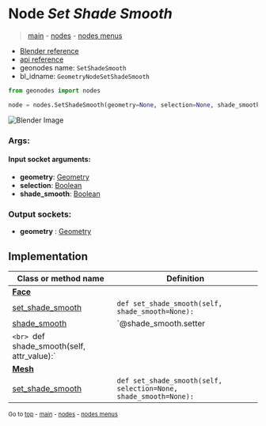 # Node *Set Shade Smooth*

> [main](../structure.md) - [nodes](nodes.md) - [nodes menus](nodes_menus.md)

- [Blender reference](https://docs.blender.org/manual/en/latest/modeling/geometry_nodes/mesh/set_shade_smooth.html)
- [api reference](https://docs.blender.org/api/current/bpy.types.GeometryNodeSetShadeSmooth.html)
- geonodes name: `SetShadeSmooth`
- bl_idname: `GeometryNodeSetShadeSmooth`

```python
from geonodes import nodes

node = nodes.SetShadeSmooth(geometry=None, selection=None, shade_smooth=None)
```

![Blender Image](https://docs.blender.org/manual/en/latest/_images/node-types_GeometryNodeSetShadeSmooth.webp)

### Args:

#### Input socket arguments:

- **geometry**: [Geometry](Geometry.md)
- **selection**: [Boolean](Boolean.md)
- **shade_smooth**: [Boolean](Boolean.md)

### Output sockets:

- **geometry** : [Geometry](Geometry.md)

## Implementation

| Class or method name | Definition |
|----------------------|------------|
| **[Face](Face.md)** |
| [set_shade_smooth](Face.md#set_shade_smooth) | `def set_shade_smooth(self, shade_smooth=None):` |
| [shade_smooth](Face.md#shade_smooth) | `@shade_smooth.setter
`<br> `def shade_smooth(self, attr_value):` |
| **[Mesh](Mesh.md)** |
| [set_shade_smooth](Mesh.md#set_shade_smooth) | `def set_shade_smooth(self, selection=None, shade_smooth=None):` |

<sub>Go to [top](#node-Set-Shade-Smooth) - [main](../structure.md) - [nodes](nodes.md) - [nodes menus](nodes_menus.md)</sub>

